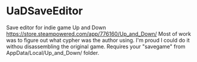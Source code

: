 # UaDSaveEditor
Save editor for indie game Up and Down https://store.steampowered.com/app/776160/Up_and_Down/
Most of work was to figure out what cypher was the author using. I'm proud I could do it withou disassembling the original game.
Requires your "savegame" from AppData/Local/Up_and_Down/ folder.